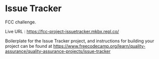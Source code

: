 # Issue Tracker

FCC challenge.

Live URL : https://fcc-project-issuetracker.mkbx.repl.co/

Boilerplate for the Issue Tracker project, and instructions for building your project can be found at https://www.freecodecamp.org/learn/quality-assurance/quality-assurance-projects/issue-tracker
